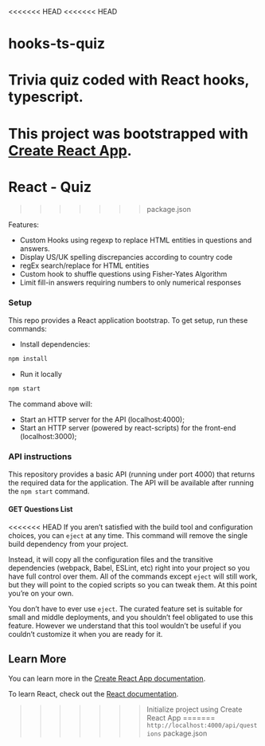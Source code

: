 <<<<<<< HEAD
<<<<<<< HEAD
# hooks-ts-quiz
Trivia quiz coded with React hooks, typescript.
=======
This project was bootstrapped with [Create React App](https://github.com/facebook/create-react-app).
=======
# React - Quiz
>>>>>>> package.json

Features:

- Custom Hooks using regexp to replace HTML entities in questions and answers.
- Display US/UK spelling discrepancies according to country code
- regEx search/replace for HTML entities
- Custom hook to shuffle questions using Fisher-Yates Algorithm
- Limit fill-in answers requiring numbers to only numerical responses


### Setup

This repo provides a React application bootstrap. To get setup, run these commands:
 
- Install dependencies:

```sh
npm install
```

- Run it locally

```sh
npm start
```

The command above will:

- Start an HTTP server for the API (localhost:4000);
- Start an HTTP server (powered by react-scripts) for the front-end (localhost:3000);

### API instructions

This repository provides a basic API (running under port 4000) that returns the required data for the application.
The API will be available after running the `npm start` command.  

#### GET Questions List

<<<<<<< HEAD
If you aren’t satisfied with the build tool and configuration choices, you can `eject` at any time. This command will remove the single build dependency from your project.

Instead, it will copy all the configuration files and the transitive dependencies (webpack, Babel, ESLint, etc) right into your project so you have full control over them. All of the commands except `eject` will still work, but they will point to the copied scripts so you can tweak them. At this point you’re on your own.

You don’t have to ever use `eject`. The curated feature set is suitable for small and middle deployments, and you shouldn’t feel obligated to use this feature. However we understand that this tool wouldn’t be useful if you couldn’t customize it when you are ready for it.

## Learn More

You can learn more in the [Create React App documentation](https://facebook.github.io/create-react-app/docs/getting-started).

To learn React, check out the [React documentation](https://reactjs.org/).
>>>>>>> Initialize project using Create React App
=======
`http://localhost:4000/api/questions`
>>>>>>> package.json
